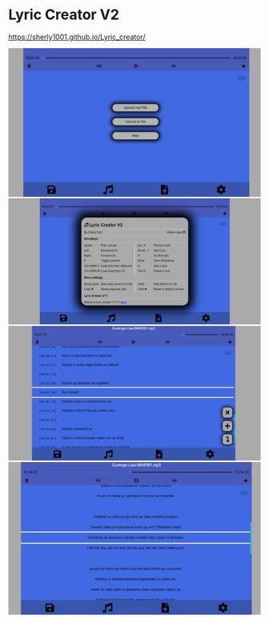# Lyric Creator V2
https://sherly1001.github.io/Lyric_creator/

![](asset/img/screenshot0.png)
![](asset/img/screenshot1.png)
![](asset/img/screenshot2.png)
![](asset/img/screenshot3.png)